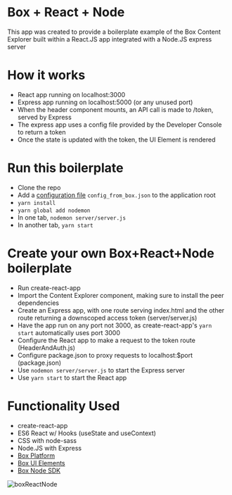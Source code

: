 # Box + React + Node
This app was created to provide a boilerplate example of the Box Content Explorer built within a React.JS app integrated with a Node.JS express server

# How it works
* React app running on localhost:3000
* Express app running on localhost:5000 (or any unused port)
* When the header component mounts, an API call is made to /token, served by Express
* The express app uses a config file provided by the Developer Console to return a token
* Once the state is updated with the token, the UI Element is rendered

# Run this boilerplate
* Clone the repo
* Add a [configuration file](https://developer.box.com/guides/authentication/jwt/with-sdk/) `config_from_box.json` to the application root
* `yarn install`
* `yarn global add nodemon`
* In one tab, `nodemon server/server.js`
* In another tab, `yarn start`

# Create your own Box+React+Node boilerplate
* Run create-react-app
* Import the Content Explorer component, making sure to install the peer dependencies
* Create an Express app, with one route serving index.html and the other route returning a downscoped access token (server/server.js)
* Have the app run on any port not 3000, as create-react-app's `yarn start` automatically uses port 3000
* Configure the React app to make a request to the token route (HeaderAndAuth.js)
* Configure package.json to proxy requests to localhost:$port (package.json)
* Use `nodemon server/server.js` to start the Express server
* Use `yarn start` to start the React app

# Functionality Used
* create-react-app
* ES6 React w/ Hooks (useState and useContext)
* CSS with node-sass
* Node.JS with Express
* [Box Platform](https://developer.box.com)
* [Box UI Elements](https://github.com/box/box-ui-elements)
* [Box Node SDK](https://github.com/box/box-node-sdk)

![boxReactNode](./screenshots/boxReactNode.gif)
